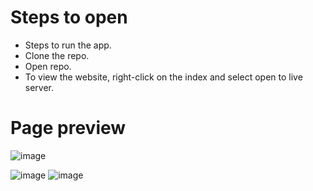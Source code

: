 # Steps to open
- Steps to run the app.
- Clone the repo.
- Open repo.
- To view the website, right-click on the index and select open to live server.

# Page preview

![image](https://github.com/ZJandour/stranky-restaurace/assets/127226529/8b9769d5-f765-4c77-ad3f-be3b3861d1bc)

![image](https://github.com/ZJandour/stranky-restaurace/assets/127226529/9b142376-6dfd-4299-a2ea-5b2632adfeff)
![image](https://github.com/ZJandour/stranky-restaurace/assets/127226529/a7068b54-b1c9-418a-a6b9-5a22b54d938d)


